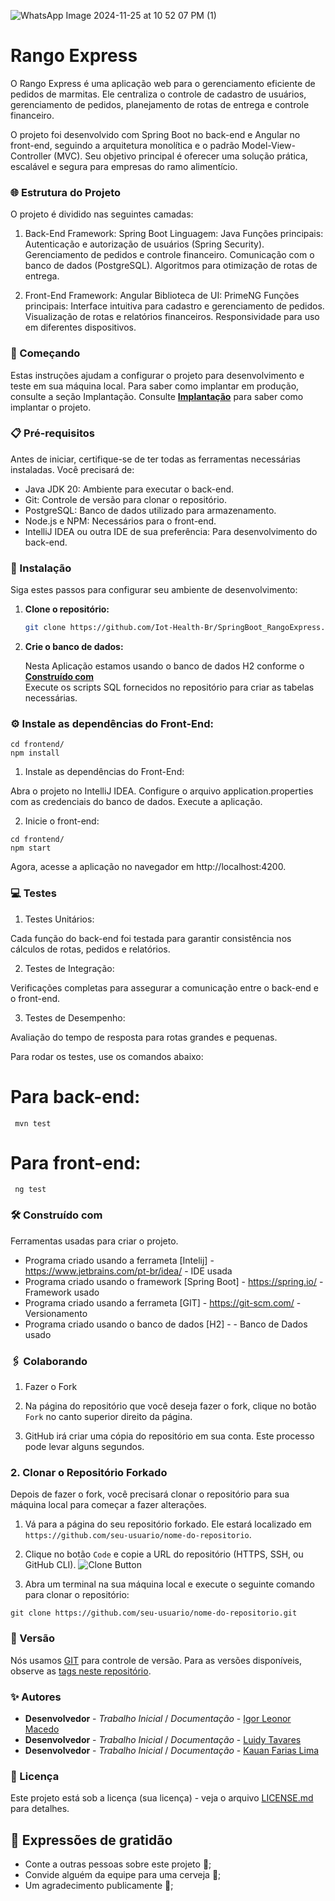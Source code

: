 

![WhatsApp Image 2024-11-25 at 10 52 07 PM (1)](https://github.com/user-attachments/assets/c1f6cf59-9475-402c-b19a-b9d4cd2416c1)




# Rango Express 

  O Rango Express é uma aplicação web para o gerenciamento eficiente de pedidos de marmitas. Ele centraliza o controle de cadastro de usuários, gerenciamento de pedidos, planejamento de rotas de entrega e controle financeiro.
  
  O projeto foi desenvolvido com Spring Boot no back-end e Angular no front-end, seguindo a arquitetura monolítica e o padrão Model-View-Controller (MVC). Seu objetivo principal é oferecer uma solução prática, escalável e segura para empresas do ramo alimentício.
  

### 🌐 Estrutura do Projeto

  O projeto é dividido nas seguintes camadas:

   1. Back-End
   Framework: Spring Boot
   Linguagem: Java
   Funções principais:
   Autenticação e autorização de usuários (Spring Security).
  Gerenciamento de pedidos e controle financeiro.
  Comunicação com o banco de dados (PostgreSQL).
  Algoritmos para otimização de rotas de entrega.

  2. Front-End
  Framework: Angular
  Biblioteca de UI: PrimeNG
  Funções principais:
  Interface intuitiva para cadastro e gerenciamento de pedidos.
  Visualização de rotas e relatórios financeiros.
  Responsividade para uso em diferentes dispositivos.


    
### 🚀 Começando

  Estas instruções ajudam a configurar o projeto para desenvolvimento e teste em sua máquina local.
  Para saber como implantar em produção, consulte a seção Implantação.
  Consulte **[Implantação](#-implanta%C3%A7%C3%A3o)** para saber como implantar o projeto.
  
  

### 📋 Pré-requisitos

   Antes de iniciar, certifique-se de ter todas as ferramentas necessárias instaladas. Você precisará de:

   - Java JDK 20: Ambiente para executar o back-end.
   - Git: Controle de versão para clonar o repositório.
   - PostgreSQL: Banco de dados utilizado para armazenamento.
   - Node.js e NPM: Necessários para o front-end.
   - IntelliJ IDEA ou outra IDE de sua preferência: Para desenvolvimento do back-end.

     

### 🔧 Instalação

   Siga estes passos para configurar seu ambiente de desenvolvimento:

1. **Clone o repositório:**

   ```bash
   git clone https://github.com/Iot-Health-Br/SpringBoot_RangoExpress.git
   

2. **Crie o banco de dados:**

   Nesta Aplicação estamos usando o banco de dados H2 conforme o **[Construído com](#-Construído%C3%A7%C3%A3o)**   
   Execute os scripts SQL fornecidos no repositório para criar as tabelas necessárias.
   

  
### ⚙️ Instale as dependências do Front-End:
  
    cd frontend/
    npm install
    
   1. Instale as dependências do Front-End:
      
   Abra o projeto no IntelliJ IDEA.
   Configure o arquivo application.properties com as credenciais do banco de dados.
   Execute a aplicação.


   
  2. Inicie o front-end:
     
    cd frontend/
    npm start
    
Agora, acesse a aplicação no navegador em http://localhost:4200.



### 💻 Testes
 
1. Testes Unitários:
   
Cada função do back-end foi testada para garantir consistência nos cálculos de rotas, pedidos e relatórios.

2. Testes de Integração:
   
Verificações completas para assegurar a comunicação entre o back-end e o front-end.

3. Testes de Desempenho:
   
Avaliação do tempo de resposta para rotas grandes e pequenas.


Para rodar os testes, use os comandos abaixo:
     
   # Para back-end:
     mvn test

   # Para front-end:
     ng test



### 🛠️ Construído com

   Ferramentas usadas para criar o projeto.

   * Programa criado usando a ferrameta [Intelij] - https://www.jetbrains.com/pt-br/idea/ - IDE usada
   * Programa criado usando o framework [Spring Boot] - https://spring.io/ - Framework usado
   * Programa criado usando a ferrameta [GIT] - https://git-scm.com/ - Versionamento
   * Programa criado usando o banco de dados [H2] -  - Banco de Dados usado

     

### 🖇️ Colaborando
   1. Fazer o Fork

   1. Na página do repositório que você deseja fazer o fork, clique no botão `Fork` no canto superior direito da página.

   2. GitHub irá criar uma cópia do repositório em sua conta. Este processo pode levar alguns segundos.
  
   ### 2. Clonar o Repositório Forkado

   Depois de fazer o fork, você precisará clonar o repositório para sua máquina local para começar a fazer alterações.

   1. Vá para a página do seu repositório forkado. Ele estará localizado em `https://github.com/seu-usuario/nome-do-repositorio`.

   2. Clique no botão `Code` e copie a URL do repositório (HTTPS, SSH, ou GitHub CLI).
   ![Clone Button](https://docs.github.com/assets/images/help/repository/https-url-clone-cli.png)

  3. Abra um terminal na sua máquina local e execute o seguinte comando para clonar o repositório:

    git clone https://github.com/seu-usuario/nome-do-repositorio.git



### 📌 Versão

   Nós usamos [GIT](https://git-scm.com/) para controle de versão. Para as versões disponíveis, observe as [tags neste repositório](). 

   

### ✨ Autores

   * **Desenvolvedor** - *Trabalho Inicial* / *Documentação* - [Igor Leonor Macedo](https://github.com/Iot-Health-Br)
   * **Desenvolvedor** - *Trabalho Inicial* / *Documentação* - [Luidy Tavares](https://github.com/LuidyTT)
   * **Desenvolvedor** - *Trabalho Inicial* / *Documentação* - [Kauan Farias Lima](https://github.com/lKauanF)
     


### 📄 Licença

   Este projeto está sob a licença (sua licença) - veja o arquivo [LICENSE.md](https://github.com/usuario/projeto/licenca) para detalhes.

   

## 🎁 Expressões de gratidão

   * Conte a outras pessoas sobre este projeto 📢;
   * Convide alguém da equipe para uma cerveja 🍺;
   * Um agradecimento publicamente 👋;
